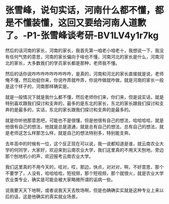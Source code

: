 # 张雪峰，说句实话，河南什么都不懂，都是不懂装懂，这回又要给河南人道歉了。-P1-张雪峰谈考研-BV1LV4y1r7kg

然后的话河南的家长，河南的家长，我首先第一咱老小咱老十，我想说一下，我没有任何气势的意思，河南的家长偏向于啥也不懂，河南河北的家长是什么，河南河北的家长，大多数我们的学员家长都是那种，老师我不懂。

然后的话你说咋咋咋咋咋咋咋咋咋，是真的，河南和河北的家长直接就是说，老师俺不懂，然后劝挺你来，你说咋弄就咋弄，你说咋做就咋做，就是河南的家长一般是这个样子的，河南那样确实是。

就是一般情况下就是我什么都不懂，然后老师你们来，你们来，但是说实话，就是特别喜欢跟我们探讨和支奔的，最多的是东北的家长，东北的家长跟我们探讨和支奔的是最多的，实话，东北的家长跟我们探讨和支奔的是最多的。

就是你听他那意思吧，可能也不是很懂，但是他很有自己的想法，哈哈哈哈，就是他很有自己的想法，他就是总是道通，就是总有自己的想法，总有自己的想法，就是老师这怎么样那怎么样，就是自己的想法特别多，特别能支奔。

去年高中的时候有一位，这个反正现在可以说，我一说都知道是谁，就云南农业大学的何同学，大家好，欢迎来到云南农业大学，我们这里真的不用天天刨地，旁边那个刨地机小的声，欢迎报考云南农业大学。

我们这里真的不用今天的，哇对，哎，那边，快点，对对对，啊，不好意思，那个不要学了，人没有，哈哈哈哈，短视频，那个短视频，那个就很火，就是农业大学农业类专业，确实是可能会被大家略微所谓的诟病一些。

说我要天天下地啊，或者说我天天去牧场啊，但是也确确实实就是这种专业上来以后的话，这是他确实的真实就业场景。